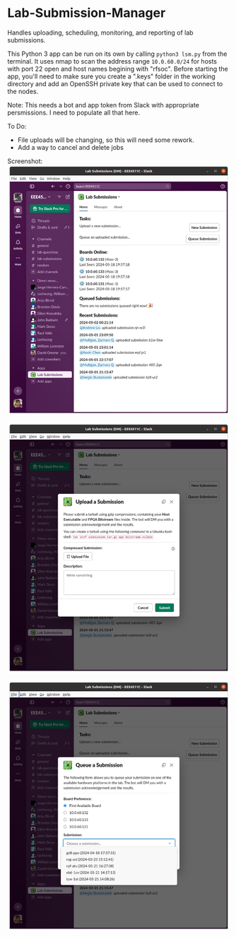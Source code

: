 # Lab-Submission-Manager
Handles uploading, scheduling, monitoring, and reporting of lab submissions.

This Python 3 app can be run on its own by calling `python3 lsm.py` from the terminal. It uses nmap to scan the address range `10.0.60.0/24` for hosts with port 22 open and host names begining with "rfsoc". Before starting the app, you'll need to make sure you create a ".keys" folder in the working directory and add an OpenSSH private key that can be used to connect to the nodes.

Note: This needs a bot and app token from Slack with appropriate persmissions. I need to populate all that here.

To Do:
 - File uploads will be changing, so this will need some rework.
 - Add a way to cancel and delete jobs

Screenshot:
![demo](slackapp.png)

![upload](slackapp_upload_submission.png)

![queue](slackapp_queue_submission.png)
